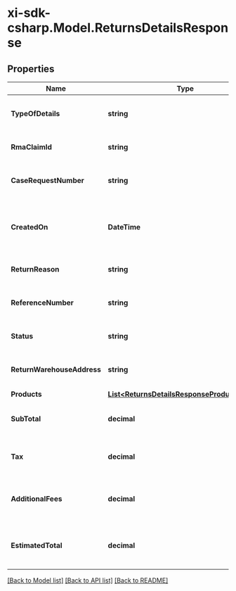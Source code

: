 # xi-sdk-csharp.Model.ReturnsDetailsResponse

## Properties

Name | Type | Description | Notes
------------ | ------------- | ------------- | -------------
**TypeOfDetails** | **string** | The type of the details. Return or Claim. | [optional] 
**RmaClaimId** | **string** | The rmaClaimId claim id. | [optional] 
**CaseRequestNumber** | **string** | A unique return request number. | [optional] 
**CreatedOn** | **DateTime** | The date on which the return request was created. | [optional] 
**ReturnReason** | **string** | The reason for the return. | [optional] 
**ReferenceNumber** | **string** | The reference number for the return. | [optional] 
**Status** | **string** | The status of the request. | [optional] 
**ReturnWarehouseAddress** | **string** | The address of the return warehouse. | [optional] 
**Products** | [**List&lt;ReturnsDetailsResponseProductsInner&gt;**](ReturnsDetailsResponseProductsInner.md) |  | [optional] 
**SubTotal** | **decimal** | Sub total amount of the return request. | [optional] 
**Tax** | **decimal** | The tax amount of the return request. | [optional] 
**AdditionalFees** | **decimal** | The additional fees for the return request. | [optional] 
**EstimatedTotal** | **decimal** | The total estimated amount for the return request. | [optional] 

[[Back to Model list]](../README.md#documentation-for-models) [[Back to API list]](../README.md#documentation-for-api-endpoints) [[Back to README]](../README.md)

